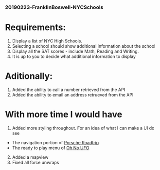 ### 20190223-FranklinBoswell-NYCSchools

# Requirements:

1. Display a list of NYC High Schools.
2. Selecting a school should show additional information about the school
3. Display all the SAT scores - include Math, Reading and Writing.
4. It is up to you to decide what additional information to display
  
# Aditionally:
1. Added the ability to call a number retrieved from the API
2. Added the ability to email an address retrueved from the API

# With more time I would have
1. Added more styling throughout. For an idea of what I can make a UI do see 
* The navigation portion of [Porsche Roadtrip](https://itunes.apple.com/us/app/porsche-road-trip/id1441643910?mt=8)
* The ready to play menu of [Oh No UFO](https://itunes.apple.com/us/app/oh-no-ufo-ar/id1375246145?mt=8)
2. Added a mapview
3. Fixed all force unwraps
